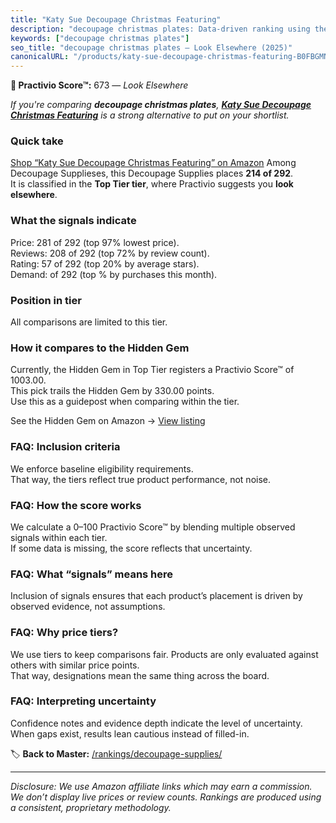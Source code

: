 ```yaml
---
title: "Katy Sue Decoupage Christmas Featuring"
description: "decoupage christmas plates: Data-driven ranking using the Practivio Score™. Positioned by quality, value, demand, findability, momentum."
keywords: ["decoupage christmas plates"]
seo_title: "decoupage christmas plates — Look Elsewhere (2025)"
canonicalURL: "/products/katy-sue-decoupage-christmas-featuring-B0FBGMNMVH/"
---
```


**🚫 Practivio Score™:** 673 — _Look Elsewhere_


*If you're comparing **decoupage christmas plates**, **[Katy Sue Decoupage Christmas Featuring](https://www.amazon.com/dp/B0FBGMNMVH?tag=practivio-20)** is a strong alternative to put on your shortlist.*
### Quick take
[Shop “Katy Sue Decoupage Christmas Featuring” on Amazon](https://www.amazon.com/dp/B0FBGMNMVH?tag=practivio-20)
Among Decoupage Supplieses, this Decoupage Supplies places **214 of 292**.  
It is classified in the **Top Tier tier**, where Practivio suggests you **look elsewhere**.

### What the signals indicate
Price: 281 of 292 (top 97% lowest price).  
Reviews: 208 of 292 (top 72% by review count).  
Rating: 57 of 292 (top 20% by average stars).  
Demand:  of 292 (top % by purchases this month).

### Position in tier
All comparisons are limited to this tier.

### How it compares to the Hidden Gem
Currently, the Hidden Gem in Top Tier registers a Practivio Score™ of 1003.00.  
This pick trails the Hidden Gem by 330.00 points.  
Use this as a guidepost when comparing within the tier.  

See the Hidden Gem on Amazon → [View listing](https://www.amazon.com/dp/B07Y6RWHP1?tag=practivio-20)

### FAQ: Inclusion criteria
We enforce baseline eligibility requirements.  
That way, the tiers reflect true product performance, not noise.

### FAQ: How the score works
We calculate a 0–100 Practivio Score™ by blending multiple observed signals within each tier.  
If some data is missing, the score reflects that uncertainty.

### FAQ: What “signals” means here
Inclusion of signals ensures that each product’s placement is driven by observed evidence, not assumptions.

### FAQ: Why price tiers?
We use tiers to keep comparisons fair. Products are only evaluated against others with similar price points.  
That way, designations mean the same thing across the board.

### FAQ: Interpreting uncertainty
Confidence notes and evidence depth indicate the level of uncertainty.  
When gaps exist, results lean cautious instead of filled-in.


🏷️ **Back to Master:** [/rankings/decoupage-supplies/](/rankings/decoupage-supplies/)

---
_Disclosure: We use Amazon affiliate links which may earn a commission. We don’t display live prices or review counts. Rankings are produced using a consistent, proprietary methodology._
